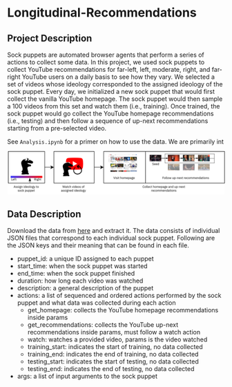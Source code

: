 # Longitudinal-Recommendations

## Project Description
Sock puppets are automated browser agents that perform a series of actions to collect some data. In this project, we used sock puppets to collect YouTube recommendations for far-left, left, moderate, right, and far-right YouTube users on a daily basis to see how they vary. We selected a set of videos whose ideology corresponded to the assigned ideology of the sock puppet. Every day, we initialized a new sock puppet that  would first collect the vanilla YouTube homepage. The sock puppet would then sample a 100 videos from this set and watch them (i.e., training). Once trained, the sock puppet would go collect the YouTube homepage recommendations (i.e., testing) and then follow a sequence of up-next recommendations starting from a pre-selected video.

See `Analysis.ipynb` for a primer on how to use the data. We are primarily int

<img src="static/blockdiagram.png">

## Data Description
Download the data from [here](https://drive.google.com/file/d/11kb918lusOQHQrPQju7UQI-kA0xgOiwP/view?usp=sharing) and extract it. The data consists of individual JSON files that correspond to each individual sock puppet. Following are the JSON keys and their meaning that can be found in each file.

- puppet_id: a unique ID assigned to each puppet
- start_time: when the sock puppet was started
- end_time: when the sock puppet finished
- duration: how long each video was watched
- description: a general description of the puppet
- actions: a list of sequenced and ordered actions performed by the sock puppet and what data was collected during each action
  - get_homepage: collects the YouTube homepage recommendations inside params
  - get_recommendations: collects the YouTube up-next recommendations inside params, must follow a watch action
  - watch: watches a provided video, params is the video watched
  - training_start: indicates the start of training, no data collected
  - training_end: indicates the end of training, no data collected
  - testing_start: indicates the start of testing, no data collected
  - testing_end: indicates the end of testing, no data collected
- args: a list of input arguments to the sock puppet